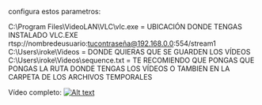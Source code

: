 configura estos parametros:

C:\Program Files\VideoLAN\VLC\vlc.exe = UBICACIÓN DONDE TENGAS INSTALADO VLC.EXE
rtsp://nombredeusuario:tucontraseña@192.168.0.0:554/stream1
C:\Users\iroke\Videos = DONDE QUIERAS QUE SE GUARDEN LOS VÍDEOS
C:\Users\iroke\Videos\sequence.txt = TE RECOMIENDO QUE PONGAS QUE PONGAS LA RUTA DONDE TENGAS LOS VÍDEOS O TAMBIEN EN LA CARPETA DE LOS ARCHIVOS TEMPORALES

Vídeo completo:
[![Alt text](https://img.youtube.com/vi/dcZej_UBLXM/0.jpg)](https://www.youtube.com/watch?v=dcZej_UBLXM)
